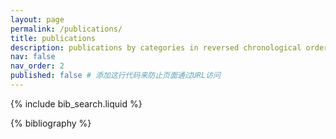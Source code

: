 ```yaml
---
layout: page
permalink: /publications/
title: publications
description: publications by categories in reversed chronological order. generated by jekyll-scholar.
nav: false
nav_order: 2
published: false # 添加这行代码来防止页面通过URL访问
---
```


<!-- _pages/publications.md -->

<!-- Bibsearch Feature -->

{% include bib_search.liquid %}

<div class="publications">

{% bibliography %}

</div>
